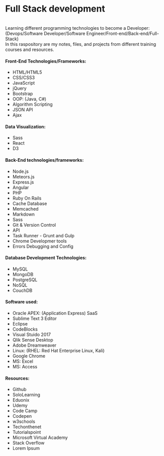 <h1>Full Stack development</h1>
<p><br>Learning different programming technologies to become a Developer: (Devops/Software Developer/Software Engineer/Front-end/Back-end/Full-Stack) 
<br>In this raspository are my notes, files, and projects from different training courses and resources.</p>

<h4>Front-End Technologies/Frameworks:</h4>
<ul><li>HTML/HTML5</li>
<li>CSS/CSS3</li>
<li>JavaScript</li>
<li>jQuery</li>
<li>Bootstrap</li>
<li>OOP: (Java, C#)</li>
<li>Algorithm Scripting</li>
<li>JSON API</li>
<li>Ajax</li>
</ul>
 
<h4>Data Visualization:</h4>
<ul><li>Sass</li>
<li>React</li>
<li>D3</li></ul>
 
<h4>Back-End technologies/frameworks:</h4>
<ul><li>Node.js</li>
<li>Meteors.js</li>
<li>Express.js</li>
<li>Angular</li>
<li>PHP</li>
<li>Ruby On Rails</li>
<li>Cache Database</li>
<li>Memcached</li>
<li>Markdown</li>
<li>Sass</li>
<li>Git & Version Control</li>
<li>API</li>
<li>Task Runner - Grunt and Gulp</li>
<li>Chrome Developmer tools</li>
<li>Errors Debugging and Config</li></ul>
  
<h4>Database Development Technologies:</h4>
<ul><li>MySQL</li>
<li>MongoDB</li>
<li>PostgreSQL</li>
<li>NoSQL</li>
<li>CouchDB</li></ul>
  
<h4>Software used:</h4>
<ul><li>Oracle APEX: (Application Express) SaaS</li>
<li>Sublime Text 3 Editor</li>
<li>Eclipse</li>
<li>CodeBlocks</li>
<li>Visual Stuido 2017</li>
<li>Qlik Sense Desktop</li>
<li>Adobe Dreamweaver</li>
<li>Linux: (RHEL: Red Hat Enterprise Linux, Kali)</li>
<li>Google Chrome</li>
<li>MS: Excel</li>
<li>MS: Access</li>
</ul>
  
<h4>Resources:</h4>
<ul><li>Github</li>
<li>SoloLearning</li>
<li>Eduonix</li>
<li>Udemy</li>
<li>Code Camp</li>
<li>Codepen</li>
<li>w3schools</li>
<li>Techonthenet</li>
<li>Tutorialspoint</li>
<li>Microsoft Virtual Academy</li>
<li>Stack Overflow</li>
<li>Lorem Ipsum</li>
</ul>
